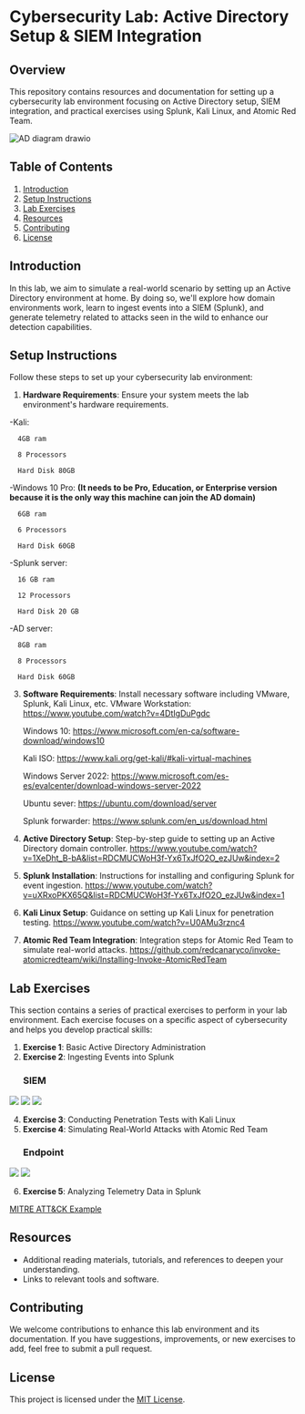 # Cybersecurity Lab: Active Directory Setup & SIEM Integration

## Overview
This repository contains resources and documentation for setting up a cybersecurity lab environment focusing on Active Directory setup, SIEM integration, and practical exercises using Splunk, Kali Linux, and Atomic Red Team.

![AD diagram drawio](https://github.com/lmlsebaslml/Active-Directory-Setup-SIEM-Integration/assets/84816463/ff452708-cc12-472f-8a68-4a4b5a81ffb1)


## Table of Contents
1. [Introduction](#introduction)
2. [Setup Instructions](#setup-instructions)
3. [Lab Exercises](#lab-exercises)
4. [Resources](#resources)
5. [Contributing](#contributing)
6. [License](#license)

## Introduction
In this lab, we aim to simulate a real-world scenario by setting up an Active Directory environment at home. By doing so, we'll explore how domain environments work, learn to ingest events into a SIEM (Splunk), and generate telemetry related to attacks seen in the wild to enhance our detection capabilities.

## Setup Instructions
Follow these steps to set up your cybersecurity lab environment:

1. **Hardware Requirements**: Ensure your system meets the lab environment's hardware requirements.
   
-Kali:
      
      4GB ram
   
      8 Processors
   
      Hard Disk 80GB

-Windows 10 Pro: **(It needs to be Pro, Education, or Enterprise version because it is the only way this machine can join the AD domain)**
   
      6GB ram
   
      6 Processors
   
      Hard Disk 60GB
   
  -Splunk server:
   
      16 GB ram
   
      12 Processors
   
      Hard Disk 20 GB
   
  -AD server:
   
      8GB ram
   
      8 Processors
   
      Hard Disk 60GB
   
3. **Software Requirements**: Install necessary software including VMware, Splunk, Kali Linux, etc.
   VMware Workstation:
      https://www.youtube.com/watch?v=4DtIgDuPgdc
   
    Windows 10:
      https://www.microsoft.com/en-ca/software-download/windows10
   
   Kali ISO:
      https://www.kali.org/get-kali/#kali-virtual-machines
   
   Windows Server 2022:
      https://www.microsoft.com/es-es/evalcenter/download-windows-server-2022
   
   Ubuntu sever:
      https://ubuntu.com/download/server
   
   Splunk forwarder:
      https://www.splunk.com/en_us/download.html
   
5. **Active Directory Setup**: Step-by-step guide to setting up an Active Directory domain controller.
      https://www.youtube.com/watch?v=1XeDht_B-bA&list=RDCMUCWoH3f-Yx6TxJfO2O_ezJUw&index=2
6. **Splunk Installation**: Instructions for installing and configuring Splunk for event ingestion.
      https://www.youtube.com/watch?v=uXRxoPKX65Q&list=RDCMUCWoH3f-Yx6TxJfO2O_ezJUw&index=1
7. **Kali Linux Setup**: Guidance on setting up Kali Linux for penetration testing.
     https://www.youtube.com/watch?v=U0AMu3rznc4 
8. **Atomic Red Team Integration**: Integration steps for Atomic Red Team to simulate real-world attacks.
     https://github.com/redcanaryco/invoke-atomicredteam/wiki/Installing-Invoke-AtomicRedTeam 

## Lab Exercises
This section contains a series of practical exercises to perform in your lab environment. Each exercise focuses on a specific aspect of cybersecurity and helps you develop practical skills:

1. **Exercise 1**: Basic Active Directory Administration
2. **Exercise 2**: Ingesting Events into Splunk
   ### SIEM
<div>
    <img src="https://img.shields.io/badge/-Microsoft_Sentinel-0078D4?&style=for-the-badge&logo=Microsoft&logoColor=white" />
    <img src="https://img.shields.io/badge/-Splunk-000000?&style=for-the-badge&logo=Splunk&logoColor=white" />
    <img src="https://img.shields.io/badge/-Elastic-005571?&style=for-the-badge&logo=Elastic&logoColor=white" />
</div>

4. **Exercise 3**: Conducting Penetration Tests with Kali Linux
5. **Exercise 4**: Simulating Real-World Attacks with Atomic Red Team
   ### Endpoint
<div>
    <img src="https://img.shields.io/badge/-Microsoft_Defender_for_Endpoint-00A4EF?&style=for-the-badge&logo=Microsoft&logoColor=white" />
    <img src="https://img.shields.io/badge/-Velociraptor-4B275F?&style=for-the-badge&logo=Velociraptor&logoColor=white" />
</div>


6. **Exercise 5**: Analyzing Telemetry Data in Splunk


[MITRE ATT&CK Example](https://github.com/lmlsebaslml/Active-Directory-Setup-SIEM-Integration/blob/main/Example%20MITRE%20ATT%26CK)

## Resources
- Additional reading materials, tutorials, and references to deepen your understanding.
- Links to relevant tools and software.

## Contributing
We welcome contributions to enhance this lab environment and its documentation. If you have suggestions, improvements, or new exercises to add, feel free to submit a pull request.

## License
This project is licensed under the [MIT License](LICENSE).
